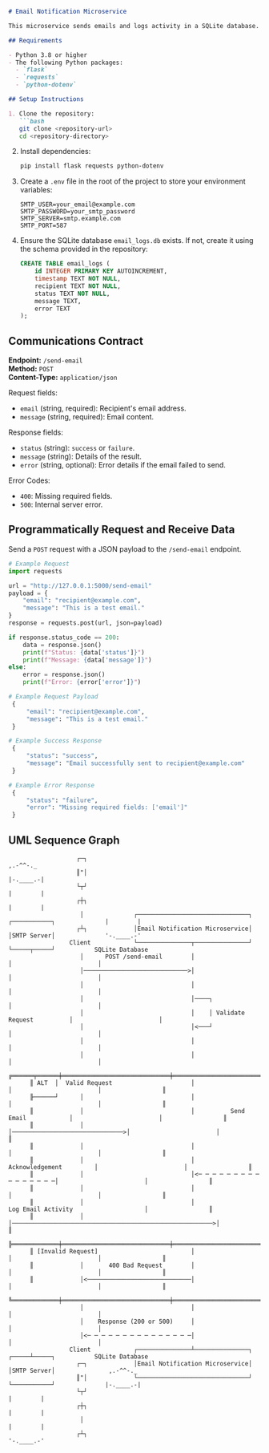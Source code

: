 ```markdown
# Email Notification Microservice

This microservice sends emails and logs activity in a SQLite database.

## Requirements

- Python 3.8 or higher
- The following Python packages:
  - `flask`
  - `requests`
  - `python-dotenv`

## Setup Instructions

1. Clone the repository:
   ```bash
   git clone <repository-url>
   cd <repository-directory>
   ```

2. Install dependencies:
   ```bash
   pip install flask requests python-dotenv
   ```

3. Create a `.env` file in the root of the project to store your environment variables:
   ```plaintext
   SMTP_USER=your_email@example.com
   SMTP_PASSWORD=your_smtp_password
   SMTP_SERVER=smtp.example.com
   SMTP_PORT=587
   ```

4. Ensure the SQLite database `email_logs.db` exists. If not, create it using the schema provided in the repository:
   ```sql
   CREATE TABLE email_logs (
       id INTEGER PRIMARY KEY AUTOINCREMENT,
       timestamp TEXT NOT NULL,
       recipient TEXT NOT NULL,
       status TEXT NOT NULL,
       message TEXT,
       error TEXT
   );
   ```

## Communications Contract

**Endpoint:** `/send-email`  
**Method:** `POST`  
**Content-Type:** `application/json`  

Request fields:  
- `email` (string, required): Recipient's email address.  
- `message` (string, required): Email content.  

Response fields:  
- `status` (string): `success` or `failure`.  
- `message` (string): Details of the result.  
- `error` (string, optional): Error details if the email failed to send.  

Error Codes:  
- `400`: Missing required fields.  
- `500`: Internal server error.  

## Programmatically Request and Receive Data

Send a `POST` request with a JSON payload to the `/send-email` endpoint.

```python
# Example Request
import requests

url = "http://127.0.0.1:5000/send-email"
payload = {
    "email": "recipient@example.com",
    "message": "This is a test email."
}
response = requests.post(url, json=payload)

if response.status_code == 200:
    data = response.json()
    print(f"Status: {data['status']}")
    print(f"Message: {data['message']}")
else:
    error = response.json()
    print(f"Error: {error['error']}")

# Example Request Payload
 {
     "email": "recipient@example.com",
     "message": "This is a test email."
 }

# Example Success Response
 {
     "status": "success",
     "message": "Email successfully sent to recipient@example.com"
 }

# Example Error Response
 {
     "status": "failure",
     "error": "Missing required fields: ['email']"
 }
```
## UML Sequence Graph

                       ┌─┐                                                                                    ,.-^^-._              
                       ║"│                                                                                   |-.____.-|             
                       └┬┘                                                                                   |        |             
                       ┌┼┐                                                                                   |        |             
                        │              ┌───────────────────────────────┐          ┌───────────┐              |        |             
                       ┌┴┐             │Email Notification Microservice│          │SMTP Server│              '-.____.-'             
                     Client            └───────────────┬───────────────┘          └─────┬─────┘           SQLite Database           
                        │      POST /send-email        │                                │                        │                  
                        │─────────────────────────────>│                                │                        │                  
                        │                              │                                │                        │                  
                        │                              │────┐                           │                        │                  
                        │                              │    │ Validate Request          │                        │                  
                        │                              │<───┘                           │                        │                  
                        │                              │                                │                        │                  
                        │                              │                                │                        │                  
          ╔══════╤══════╪══════════════════════════════╪════════════════════════════════╪════════════════════════╪═════════════════╗
          ║ ALT  │  Valid Request                      │                                │                        │                 ║
          ╟──────┘      │                              │                                │                        │                 ║
          ║             │                              │          Send Email            │                        │                 ║
          ║             │                              │───────────────────────────────>│                        │                 ║
          ║             │                              │                                │                        │                 ║
          ║             │                              │        Acknowledgement         │                        │                 ║
          ║             │                              │<─ ─ ─ ─ ─ ─ ─ ─ ─ ─ ─ ─ ─ ─ ─ ─│                        │                 ║
          ║             │                              │                                │                        │                 ║
          ║             │                              │                   Log Email Activity                    │                 ║
          ║             │                              │────────────────────────────────────────────────────────>│                 ║
          ╠═════════════╪══════════════════════════════╪════════════════════════════════╪════════════════════════╪═════════════════╣
          ║ [Invalid Request]                          │                                │                        │                 ║
          ║             │       400 Bad Request        │                                │                        │                 ║
          ║             │<─────────────────────────────│                                │                        │                 ║
          ╚═════════════╪══════════════════════════════╪════════════════════════════════╪════════════════════════╪═════════════════╝
                        │                              │                                │                        │                  
                        │    Response (200 or 500)     │                                │                        │                  
                        │<─ ─ ─ ─ ─ ─ ─ ─ ─ ─ ─ ─ ─ ─ ─│                                │                        │                  
                     Client            ┌───────────────┴───────────────┐          ┌─────┴─────┐           SQLite Database           
                       ┌─┐             │Email Notification Microservice│          │SMTP Server│               ,.-^^-._              
                       ║"│             └───────────────────────────────┘          └───────────┘              |-.____.-|             
                       └┬┘                                                                                   |        |             
                       ┌┼┐                                                                                   |        |             
                        │                                                                                    |        |             
                       ┌┴┐                                                                                   '-.____.-'             
